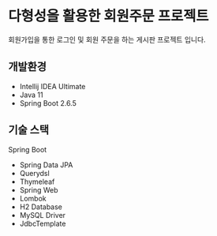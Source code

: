 # 다형성을 활용한 회원주문 프로젝트
회원가입을 통한 로그인 및 회원 주문을 하는 게시판 프로젝트 입니다.

## 개발환경
* Intellij IDEA Ultimate 
* Java 11
* Spring Boot 2.6.5

## 기술 스택
Spring Boot


* Spring Data JPA
* Querydsl
* Thymeleaf
* Spring Web
* Lombok
* H2 Database
* MySQL Driver
* JdbcTemplate

